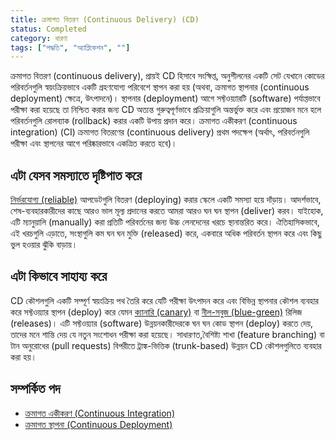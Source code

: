 ```yaml
---
title: ক্রমাগত বিতরণ (Continuous Delivery) (CD)
status: Completed
category: ধারণা
tags: ["পদ্ধতি", "অ্যাপ্লিকেশন", ""]
---
```


ক্রমাগত বিতরণ (continuous delivery), প্রায়ই CD হিসাবে সংক্ষিপ্ত, অনুশীলনের একটি সেট যেখানে কোডের পরিবর্তনগুলি স্বয়ংক্রিয়ভাবে একটি গ্রহণযোগ্য পরিবেশে স্থাপন করা হয় (অথবা, ক্রমাগত স্থাপনার (continuous deployment) ক্ষেত্রে, উৎপাদনে)। 
স্থাপনার (deployment) আগে সফ্টওয়্যারটি (software) পর্যাপ্তভাবে পরীক্ষা করা হয়েছে তা নিশ্চিত করার জন্য CD অত্যন্ত গুরুত্বপূর্ণভাবে প্রক্রিয়াগুলি অন্তর্ভুক্ত করে এবং প্রয়োজন মনে হলে পরিবর্তনগুলি রোলব্যাক (rollback) করার একটি উপায় প্রদান করে। 
ক্রমাগত একীকরণ (continuous integration) (CI) ক্রমাগত বিতরণের (continuous delivery) প্রথম পদক্ষেপ 
(অর্থাৎ, পরিবর্তনগুলি পরীক্ষা এবং স্থাপনের আগে পরিষ্কারভাবে একত্রিত করতে হবে)।

## এটা যেসব সমস্যাতে দৃষ্টিপাত করে

[নির্ভরযোগ্য (reliable)](/bn/reliability/) আপডেটগুলি বিতরণ (deploying) করার স্কেলে একটি সমস্যা হয়ে দাঁড়ায়।
আদর্শভাবে, শেষ-ব্যবহারকারীদের কাছে আরও ভাল মূল্য প্রদানের করতে আমরা আরও ঘন ঘন স্থাপন (deliver)  করব। 
যাইহোক, এটি ম্যানুয়ালি (manually) করা প্রতিটি পরিবর্তনের জন্য উচ্চ লেনদেনের খরচে স্থানান্তরিত করে। 
ঐতিহাসিকভাবে, এই খরচগুলি এড়াতে, সংস্থাগুলি কম ঘন ঘন মুক্তি (released) করে, একবারে অধিক পরিবর্তন স্থাপন করে এবং কিছু ভুল হওয়ার ঝুঁকি বাড়ায়।

## এটা কিভাবে সাহায্য করে

CD কৌশলগুলি একটি সম্পূর্ণ স্বয়ংক্রিয় পথ তৈরি করে যেটি পরীক্ষা উৎপাদন করে এবং বিভিন্ন স্থাপনার কৌশল ব্যবহার করে সফ্টওয়্যার স্থাপন (deploy) করে যেমন [ক্যানারি (canary)](/bn/canary-deployment/) বা [নীল-সবুজ (blue-green)](/bn/blue-green-deployment/) রিলিজ (releases)।
এটি সফ্টওয়্যার (software) উন্নয়নকারীদেরকে ঘন ঘন কোড স্থাপন (deploy) করতে দেয়, তাদের মনে শান্তি দেয় যে নতুন সংশোধন পরীক্ষা করা হয়েছে। 
সাধারণত,বৈশিষ্ট্য শাখা (feature branching) বা টান অনুরোধের (pull requests) বিপরীতে ট্রাঙ্ক-ভিত্তিক (trunk-based) উন্নয়ন CD কৌশলগুলিতে ব্যবহার করা হয়।

## সম্পর্কিত পদ

* [ক্রমাগত একীকরণ (Continuous Integration)](/bn/continuous-integration/)
* [ক্রমাগত স্থাপনা (Continuous Deployment)](/bn/continuous-deployment/)
